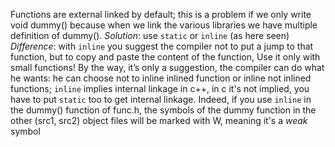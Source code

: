 Functions are external linked by default; this is a problem if we only write void dummy() because when we link the various libraries we have multiple definition of dummy().
*Solution*: use `static` or `inline` (as here seen)
*Difference*: with `inline` you suggest the compiler not to put a jump to that function, but to copy and paste the content of the function,
Use it only with small functions! By the way, it’s only a suggestion, the compiler can do what he wants: he can choose not to inline inlined function or inline not inlined functions;
`inline` implies internal linkage in c++, in c it's not implied, you have to put `static` too to get internal linkage.
Indeed, if you use `inline` in the dummy() function of func.h, the symbols of the dummy function in the other (src1, src2) object files will be marked with W, meaning it's a *weak* symbol